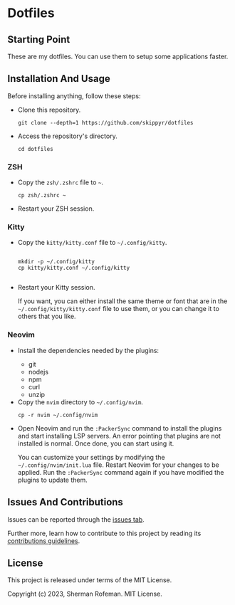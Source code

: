 <h1>Dotfiles</h1>
	<h2>Starting Point</h2>
		<p>These are my dotfiles. You can use them to setup some applications faster.</p>
	<h2>Installation And Usage</h2>
		<p>Before installing anything, follow these steps:</p>
			<ul>
				<li>Clone this repository.</li>
					<pre><code>git clone --depth=1 https://github.com/skippyr/dotfiles</code></pre>
				<li>Access the repository's directory.</li>
					<pre><code>cd dotfiles</code></pre>
			</ul>
		<h3>ZSH</h3>
			<ul>
				<li>Copy the <code>zsh/.zshrc</code> file to <code>~</code>.</li>
					<pre><code>cp zsh/.zshrc ~</code></pre>
				<li>Restart your ZSH session.</li>
			</ul>
		<h3>Kitty</h3>
			<ul>
				<li>Copy the <code>kitty/kitty.conf</code> file to <code>~/.config/kitty</code>.</li>
					<pre><code>
mkdir -p ~/.config/kitty
cp kitty/kitty.conf ~/.config/kitty
					</code></pre>
				<li>Restart your Kitty session.</li>
				<p>If you want, you can either install the same theme or font that are in the <code>~/.config/kitty/kitty.conf</code> file to use them, or you can change it to others that you like.</p>
			</ul>
		<h3>Neovim</h3>
			<ul>
				<li>Install the dependencies needed by the plugins:</li>
					<ul>
						<li>git</li>
						<li>nodejs</li>
						<li>npm</li>
						<li>curl</li>
						<li>unzip</li>
					</ul>
				<li>Copy the <code>nvim</code> directory to <code>~/.config/nvim</code>.</li>
				<pre><code>cp -r nvim ~/.config/nvim</code></pre>
				<li>Open Neovim and run the <code>:PackerSync</code> command to install the plugins and start installing LSP servers. An error pointing that plugins are not installed is normal. Once done, you can start using it.</p>
				<p>You can customize your settings by modifying the <code>~/.config/nvim/init.lua</code> file. Restart Neovim for your changes to be applied. Run the <code>:PackerSync</code> command again if you have modified the plugins to update them.</p>
			</ul>
	<h2>Issues And Contributions</h2>
		<p>Issues can be reported through the <a href="https://github.com/skippyr/dotfiles/issues">issues tab</a>.</p>
		<p>Further more, learn how to contribute to this project by reading its <a href="https://skippyr.github.io/materials/pages/contributions_guidelines.html">contributions guidelines</a>.</p>
	<h2>License</h2>
		<p>This project is released under terms of the MIT License.</p>
		<p>Copyright (c) 2023, Sherman Rofeman. MIT License.</p>
